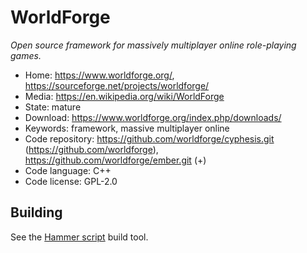 # WorldForge

_Open source framework for massively multiplayer online role-playing games._

- Home: https://www.worldforge.org/, https://sourceforge.net/projects/worldforge/
- Media: https://en.wikipedia.org/wiki/WorldForge
- State: mature
- Download: https://www.worldforge.org/index.php/downloads/
- Keywords: framework, massive multiplayer online
- Code repository: https://github.com/worldforge/cyphesis.git (https://github.com/worldforge), https://github.com/worldforge/ember.git (+)
- Code language: C++
- Code license: GPL-2.0

## Building

See the [Hammer script](https://github.com/worldforge/hammer) build tool.

